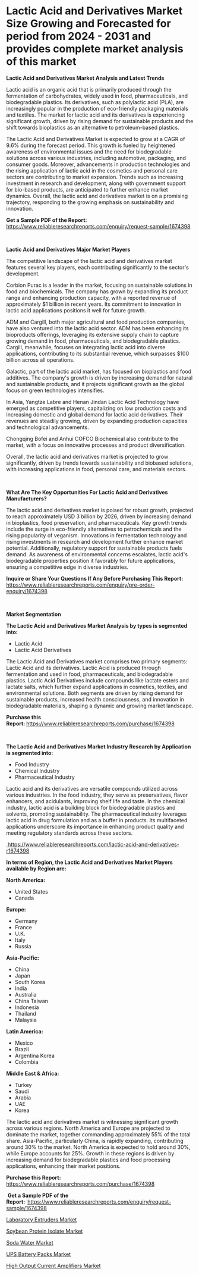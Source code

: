 <p><h1>Lactic Acid and Derivatives Market Size Growing and Forecasted for period from 2024 - 2031 and provides complete market analysis of this market</h1></p><p><strong>Lactic Acid and Derivatives Market Analysis and Latest Trends</strong></p>
<p><p>Lactic acid is an organic acid that is primarily produced through the fermentation of carbohydrates, widely used in food, pharmaceuticals, and biodegradable plastics. Its derivatives, such as polylactic acid (PLA), are increasingly popular in the production of eco-friendly packaging materials and textiles. The market for lactic acid and its derivatives is experiencing significant growth, driven by rising demand for sustainable products and the shift towards bioplastics as an alternative to petroleum-based plastics.</p><p>The Lactic Acid and Derivatives Market is expected to grow at a CAGR of 9.6% during the forecast period. This growth is fueled by heightened awareness of environmental issues and the need for biodegradable solutions across various industries, including automotive, packaging, and consumer goods. Moreover, advancements in production technologies and the rising application of lactic acid in the cosmetics and personal care sectors are contributing to market expansion. Trends such as increasing investment in research and development, along with government support for bio-based products, are anticipated to further enhance market dynamics. Overall, the lactic acid and derivatives market is on a promising trajectory, responding to the growing emphasis on sustainability and innovation.</p></p>
<p><strong>Get a Sample PDF of the Report:&nbsp;</strong> <a href="https://www.reliableresearchreports.com/enquiry/request-sample/1674398?utm_campaign=3&utm_medium=2&utm_source=Github&utm_content=ia&utm_term=10102024&utm_id=lactic-acid-and-derivatives">https://www.reliableresearchreports.com/enquiry/request-sample/1674398</a></p>
<p>&nbsp;</p>
<p><strong>Lactic Acid and Derivatives Major Market Players</strong></p>
<p><p>The competitive landscape of the lactic acid and derivatives market features several key players, each contributing significantly to the sector's development. </p><p>Corbion Purac is a leader in the market, focusing on sustainable solutions in food and biochemicals. The company has grown by expanding its product range and enhancing production capacity, with a reported revenue of approximately $1 billion in recent years. Its commitment to innovation in lactic acid applications positions it well for future growth.</p><p>ADM and Cargill, both major agricultural and food production companies, have also ventured into the lactic acid sector. ADM has been enhancing its bioproducts offerings, leveraging its extensive supply chain to capture growing demand in food, pharmaceuticals, and biodegradable plastics. Cargill, meanwhile, focuses on integrating lactic acid into diverse applications, contributing to its substantial revenue, which surpasses $100 billion across all operations.</p><p>Galactic, part of the lactic acid market, has focused on bioplastics and food additives. The company's growth is driven by increasing demand for natural and sustainable products, and it projects significant growth as the global focus on green technologies intensifies.</p><p>In Asia, Yangtze Labre and Henan Jindan Lactic Acid Technology have emerged as competitive players, capitalizing on low production costs and increasing domestic and global demand for lactic acid derivatives. Their revenues are steadily growing, driven by expanding production capacities and technological advancements.</p><p>Chongqing Bofei and Anhui COFCO Biochemical also contribute to the market, with a focus on innovative processes and product diversification. </p><p>Overall, the lactic acid and derivatives market is projected to grow significantly, driven by trends towards sustainability and biobased solutions, with increasing applications in food, personal care, and materials sectors.</p></p>
<p>&nbsp;</p>
<p><strong>What Are The Key Opportunities For Lactic Acid and Derivatives Manufacturers?</strong></p>
<p><p>The lactic acid and derivatives market is poised for robust growth, projected to reach approximately USD 3 billion by 2026, driven by increasing demand in bioplastics, food preservation, and pharmaceuticals. Key growth trends include the surge in eco-friendly alternatives to petrochemicals and the rising popularity of veganism. Innovations in fermentation technology and rising investments in research and development further enhance market potential. Additionally, regulatory support for sustainable products fuels demand. As awareness of environmental concerns escalates, lactic acid's biodegradable properties position it favorably for future applications, ensuring a competitive edge in diverse industries.</p></p>
<p><strong>Inquire or Share Your Questions If Any Before Purchasing This Report:</strong> <a href="https://www.reliableresearchreports.com/enquiry/pre-order-enquiry/1674398?utm_campaign=3&utm_medium=2&utm_source=Github&utm_content=ia&utm_term=10102024&utm_id=lactic-acid-and-derivatives">https://www.reliableresearchreports.com/enquiry/pre-order-enquiry/1674398</a></p>
<p>&nbsp;</p>
<p><strong>Market Segmentation</strong></p>
<p><strong>The Lactic Acid and Derivatives Market Analysis by types is segmented into:</strong></p>
<p><ul><li>Lactic Acid</li><li>Lactic Acid Derivatives</li></ul></p>
<p><p>The Lactic Acid and Derivatives market comprises two primary segments: Lactic Acid and its derivatives. Lactic Acid is produced through fermentation and used in food, pharmaceuticals, and biodegradable plastics. Lactic Acid Derivatives include compounds like lactate esters and lactate salts, which further expand applications in cosmetics, textiles, and environmental solutions. Both segments are driven by rising demand for sustainable products, increased health consciousness, and innovation in biodegradable materials, shaping a dynamic and growing market landscape.</p></p>
<p><strong>Purchase this Report:&nbsp;</strong><a href="https://www.reliableresearchreports.com/purchase/1674398?utm_campaign=3&utm_medium=2&utm_source=Github&utm_content=ia&utm_term=10102024&utm_id=lactic-acid-and-derivatives">https://www.reliableresearchreports.com/purchase/1674398</a></p>
<p>&nbsp;</p>
<p><strong>The Lactic Acid and Derivatives Market Industry Research by Application is segmented into:</strong></p>
<p><ul><li>Food Industry</li><li>Chemical Industry</li><li>Pharmaceutical Industry</li></ul></p>
<p><p>Lactic acid and its derivatives are versatile compounds utilized across various industries. In the food industry, they serve as preservatives, flavor enhancers, and acidulants, improving shelf life and taste. In the chemical industry, lactic acid is a building block for biodegradable plastics and solvents, promoting sustainability. The pharmaceutical industry leverages lactic acid in drug formulation and as a buffer in products. Its multifaceted applications underscore its importance in enhancing product quality and meeting regulatory standards across these sectors.</p></p>
<p><a href="https://www.reliableresearchreports.com/lactic-acid-and-derivatives-r1674398?utm_campaign=3&utm_medium=2&utm_source=Github&utm_content=ia&utm_term=10102024&utm_id=lactic-acid-and-derivatives">&nbsp;https://www.reliableresearchreports.com/lactic-acid-and-derivatives-r1674398</a></p>
<p><strong>In terms of Region, the Lactic Acid and Derivatives Market Players available by Region are:</strong></p>
<p>
    <p> <strong> North America: </strong>
        <ul>
            <li>United States</li>
            <li>Canada</li>
        </ul>
        </p> 
    <p> <strong> Europe: </strong>
        <ul>
            <li>Germany</li>
            <li>France</li>
            <li>U.K.</li>
            <li>Italy</li>
            <li>Russia</li>
        </ul>
        </p> 
    <p> <strong> Asia-Pacific: </strong>
        <ul>
            <li>China</li>
            <li>Japan</li>
            <li>South Korea</li>
            <li>India</li>
            <li>Australia</li>
            <li>China Taiwan</li>
            <li>Indonesia</li>
            <li>Thailand</li>
            <li>Malaysia</li>
        </ul>
        </p> 
    <p> <strong> Latin America: </strong>
        <ul>
            <li>Mexico</li>
            <li>Brazil</li>
            <li>Argentina Korea</li>
            <li>Colombia</li>
        </ul>
        </p> 
    <p> <strong> Middle East & Africa: </strong>
        <ul>
            <li>Turkey</li>
            <li>Saudi</li>
            <li>Arabia</li>
            <li>UAE</li>
            <li>Korea</li>
        </ul>
    </p>
    </p>
<p><p>The lactic acid and derivatives market is witnessing significant growth across various regions. North America and Europe are projected to dominate the market, together commanding approximately 55% of the total share. Asia-Pacific, particularly China, is rapidly expanding, contributing around 30% to the market. North America is expected to hold around 30%, while Europe accounts for 25%. Growth in these regions is driven by increasing demand for biodegradable plastics and food processing applications, enhancing their market positions.</p></p>
<p><strong>Purchase this Report: </strong><a href="https://www.reliableresearchreports.com/purchase/1674398?utm_campaign=3&utm_medium=2&utm_source=Github&utm_content=ia&utm_term=10102024&utm_id=lactic-acid-and-derivatives">https://www.reliableresearchreports.com/purchase/1674398</a></p>
<p>&nbsp;<strong>Get a Sample PDF of the Report:&nbsp;&nbsp;</strong><a href="https://www.reliableresearchreports.com/enquiry/request-sample/1674398?utm_campaign=3&utm_medium=2&utm_source=Github&utm_content=ia&utm_term=10102024&utm_id=lactic-acid-and-derivatives">https://www.reliableresearchreports.com/enquiry/request-sample/1674398</a></p>
<p><strong></strong></p>
<p><p><a href="https://github.com/CarolynWatkins697/Market-Research-Report-List-1/blob/main/laboratory-extruders-market.md?utm_campaign=3&utm_medium=2&utm_source=Github&utm_content=ia&utm_term=10102024&utm_id=lactic-acid-and-derivatives">Laboratory Extruders Market</a></p><p><a href="https://issuu.com/reportprime-2/docs/soybean-protein-isolate-market-size_12742203ed4d79?utm_campaign=3&utm_medium=2&utm_source=Github&utm_content=ia&utm_term=10102024&utm_id=lactic-acid-and-derivatives">Soybean Protein Isolate Market</a></p><p><a href="https://issuu.com/reportprime-2/docs/soda-water-market-size-2030.pptx_f298f0a2b4c328?utm_campaign=3&utm_medium=2&utm_source=Github&utm_content=ia&utm_term=10102024&utm_id=lactic-acid-and-derivatives">Soda Water Market</a></p><p><a href="https://www.linkedin.com/pulse/ups-battery-packs-market-trends-strategic-insights-2024-enyre?utm_campaign=3&utm_medium=2&utm_source=Github&utm_content=ia&utm_term=10102024&utm_id=lactic-acid-and-derivatives">UPS Battery Packs Market</a></p><p><a href="https://www.linkedin.com/pulse/high-output-current-amplifiers-market-emerging-trends-j5wae?utm_campaign=3&utm_medium=2&utm_source=Github&utm_content=ia&utm_term=10102024&utm_id=lactic-acid-and-derivatives">High Output Current Amplifiers Market</a></p></p>